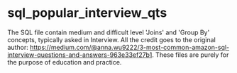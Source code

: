 # sql_popular_interview_qts
The SQL file contain medium and difficult level 'Joins' and 'Group By' concepts, typically asked in Interview.
All the credit goes to the original author: https://medium.com/@anna.wu9222/3-most-common-amazon-sql-interview-questions-and-answers-963e33ef27b1.
These files are purely for the purpose of education and practice.
